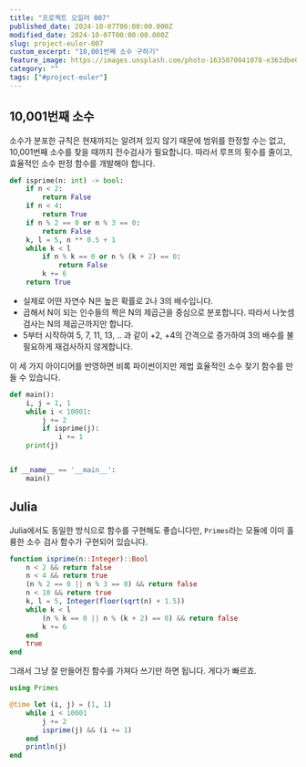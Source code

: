 ```yaml
---
title: "프로젝트 오일러 007"
published_date: 2024-10-07T00:00:00.000Z
modified_date: 2024-10-07T00:00:00.000Z
slug: project-euler-007
custom_excerpt: "10,001번째 소수 구하기"
feature_image: https://images.unsplash.com/photo-1635070041078-e363dbe005cb?crop=entropy&cs=tinysrgb&fit=max&fm=jpg&q=80&w=2000
category: ""
tags: ["#project-euler"]
---
```

## 10,001번째 소수

소수가 분포한 규칙은 현재까지는 알려져 있지 않기 때문에 범위를 한정할 수는 없고, 10,001번째 소수를 찾을 때까지 전수검사가 필요합니다. 따라서 루프의 횟수를 줄이고, 효율적인 소수 판정 함수를 개발해야 합니다. 

```python
def isprime(n: int) -> bool:
	if n < 2:
		return False
	if n < 4:
		return True
	if n % 2 == 0 or n % 3 == 0:
		return False
	k, l = 5, n ** 0.5 + 1
	while k < l
		if n % k == 0 or n % (k + 2) == 0:
			return False
		k += 6
	return True
```

* 실제로 어떤 자연수 N은 높은 확률로 2나 3의 배수입니다. 
* 곱해서 N이 되는 인수들의 짝은 N의 제곱근을 중심으로 분포합니다. 따라서 나눗셈 검사는 N의 제곱근까지만 합니다.
* 5부터 시작하여 5, 7, 11, 13, .. 과 같이 +2, +4의 간격으로 증가하여 3의 배수를 불필요하게 재검사하지 않게합니다.

이 세 가지 아이디어를 반영하면 비록 파이썬이지만 제법 효율적인 소수 찾기 함수를 만들 수 있습니다. 

```python
def main():
    i, j = 1, 1
    while i < 10001:
        j += 2
        if isprime(j):
            i += 1
    print(j)


if __name__ == '__main__':
    main()
```

## Julia

 Julia에서도 동일한 방식으로 함수를 구현해도 좋습니다만, `Primes`라는 모듈에 이미 훌륭한 소수 검사 함수가 구현되어 있습니다.

```julia
function isprime(n::Integer)::Bool
	n < 2 && return false
	n < 4 && return true
	(n % 2 == 0 || n % 3 == 0) && return false
	n < 10 && return true
	k, l = 5, Integer(floor(sqrt(n) + 1.5))
	while k < l
		(n % k == 0 || n % (k + 2) == 0) && return false
		k += 6
	end
	true
end
```
그래서 그냥 잘 만들어진 함수를 가져다 쓰기만 하면 됩니다. 게다가 빠르죠.

```julia
using Primes

@time let (i, j) = (1, 1)
	while i < 10001
		j += 2
		isprime(j) && (i += 1)
	end
	println(j)
end
```

